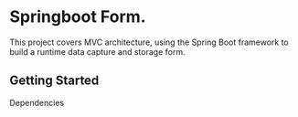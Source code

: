 # Springboot Form.

This project covers MVC architecture, using the Spring Boot framework
to build a runtime data capture and storage form.

## Getting Started

Dependencies
 
